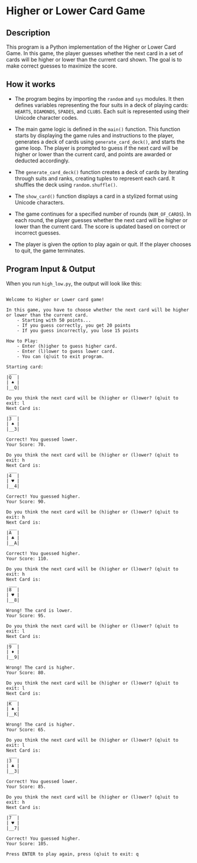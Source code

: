 # Higher or Lower Card Game

## Description

This program is a Python implementation of the Higher or Lower Card Game. In this game, the player guesses whether the next card in a set of cards will be higher or lower than the current card shown. The goal is to make correct guesses to maximize the score.


## How it works

- The program begins by importing the <code>random</code> and <code>sys</code> modules. It then defines variables representing the four suits in a deck of playing cards: <code>HEARTS</code>, <code>DIAMONDS</code>, <code>SPADES</code>, and <code>CLUBS</code>. Each suit is represented using their Unicode character codes.

- The main game logic is defined in the <code>main()</code> function. This function starts by displaying the game rules and instructions to the player, generates a deck of cards using <code>generate_card_deck()</code>, and starts the game loop. The player is prompted to guess if the next card will be higher or lower than the current card, and points are awarded or deducted accordingly.

- The <code>generate_card_deck()</code> function creates a deck of cards by iterating through suits and ranks, creating tuples to represent each card. It shuffles the deck using <code>random.shuffle()</code>.

- The <code>show_card()</code> function displays a card in a stylized format using Unicode characters.

- The game continues for a specified number of rounds (<code>NUM_OF_CARDS</code>). In each round, the player guesses whether the next card will be higher or lower than the current card. The score is updated based on correct or incorrect guesses.

- The player is given the option to play again or quit. If the player chooses to quit, the game terminates.

## Program Input & Output

When you run `high_low.py`, the output will look like this:

```

Welcome to Higher or Lower card game!

In this game, you have to choose whether the next card will be higher or lower than the current card.
    - Starting with 50 points...
    - If you guess correctly, you get 20 points
    - If you guess incorrectly, you lose 15 points

How to Play:
    - Enter (h)igher to guess higher card.
    - Enter (l)lower to guess lower card.
    - You can (q)uit to exit program.
    
Starting card:
 ___ 
|Q  |
| ♠ |
|__Q|

Do you think the next card will be (h)igher or (l)ower? (q)uit to exit: l
Next Card is:
 ___ 
|3  |
| ♠ |
|__3|

Correct! You guessed lower.
Your Score: 70.

Do you think the next card will be (h)igher or (l)ower? (q)uit to exit: h
Next Card is:
 ___ 
|4  |
| ♥ |
|__4|

Correct! You guessed higher.
Your Score: 90.

Do you think the next card will be (h)igher or (l)ower? (q)uit to exit: h
Next Card is:
 ___ 
|A  |
| ♣ |
|__A|

Correct! You guessed higher.
Your Score: 110.

Do you think the next card will be (h)igher or (l)ower? (q)uit to exit: h
Next Card is:
 ___ 
|8  |
| ♥ |
|__8|

Wrong! The card is lower.
Your Score: 95.

Do you think the next card will be (h)igher or (l)ower? (q)uit to exit: l
Next Card is:
 ___ 
|9  |
| ♦ |
|__9|

Wrong! The card is higher.
Your Score: 80.

Do you think the next card will be (h)igher or (l)ower? (q)uit to exit: l
Next Card is:
 ___ 
|K  |
| ♠ |
|__K|

Wrong! The card is higher.
Your Score: 65.

Do you think the next card will be (h)igher or (l)ower? (q)uit to exit: l
Next Card is:
 ___ 
|3  |
| ♣ |
|__3|

Correct! You guessed lower.
Your Score: 85.

Do you think the next card will be (h)igher or (l)ower? (q)uit to exit: h
Next Card is:
 ___ 
|7  |
| ♥ |
|__7|

Correct! You guessed higher.
Your Score: 105.

Press ENTER to play again, press (q)uit to exit: q
```